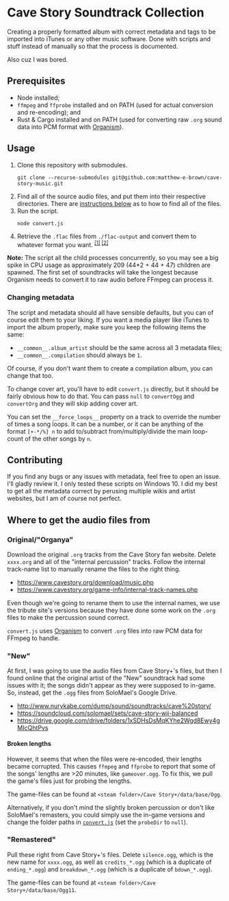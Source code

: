 # Cave Story Soundtrack Collection

Creating a properly formatted album with correct metadata and tags to be
imported into iTunes or any other music software. Done with scripts and stuff
instead of manually so that the process is documented.

Also cuz I was bored.


## Prerequisites

- Node installed;
- `ffmpeg` and `ffprobe` installed and on PATH (used for actual conversion and
  re-encoding); and
- Rust & Cargo installed and on PATH (used for converting raw `.org` sound data
  into PCM format with [Organism][organism]).


## Usage

1.  Clone this repository with submodules.
    ```
    git clone --recurse-submodules git@github.com:matthew-e-brown/cave-story-music.git
    ```
3.  Find all of the source audio files, and put them into their respective
    directories. There are
    [instructions below](#where-to-get-the-audio-files-from) as to how to find
    all of the files.
4.  Run the script.
    ```
    node convert.js
    ```
6.  Retrieve the `.flac` files from `./flac-output` and convert them to whatever
    format you want. <sup>[[1]][to-mp3] [[2]][to-aiff]</sup>

**Note:** The script all the child processes concurrently, so you may see a big
spike in CPU usage as approximately 209 (44*2 + 44 + 47) children are spawned.
The first set of soundtracks will take the longest because Organism needs to
convert it to raw audio before FFmpeg can process it.


### Changing metadata

The script and metadata should all have sensible defaults, but you can of course
edit them to your liking. If you want a media player like iTunes to import the
album properly, make sure you keep the following items the same:

- `__common__.album_artist` should be the same across all 3 metadata files;
- `__common__.compilation` should always be `1`.

Of course, if you don't want them to create a compilation album, you can change
that too.

To change cover art, you'll have to edit `convert.js` directly, but it should be
fairly obvious how to do that. You can pass `null` to `convertOgg` and
`convertOrg` and they will skip adding cover art.

You can set the `__force_loops__` property on a track to override the number of
times a song loops. It can be a number, or it can be anything of the format
`[+-*/%] n` to add to/subtract from/multiply/divide the main loop-count of the
other songs by `n`.

## Contributing

If you find any bugs or any issues with metadata, feel free to open an issue.
I'll gladly review it. I only tested these scripts on Windows 10. I did my best
to get all the metadata correct by perusing multiple wikis and artist websites,
but I am of course not perfect.


## Where to get the audio files from

### Original/"Organya"

Download the original `.org` tracks from the Cave Story fan website. Delete
`xxxx.org` and all of the "internal percussion" tracks. Follow the internal
track-name list to manually rename the files to the right thing.

- https://www.cavestory.org/download/music.php
- https://www.cavestory.org/game-info/internal-track-names.php

Even though we're going to rename them to use the internal names, we use the
tribute site's versions because they have done some work on the `.org` files to
make the percussion sound correct.

`convert.js` uses [Organism][organism] to convert `.org` files into raw PCM data
for FFmpeg to handle.


### "New"

At first, I was going to use the audio files from Cave Story+'s files, but then
I found online that the original artist of the "New" soundtrack had some issues
with it; the songs didn't appear as they were supposed to in-game. So, instead,
get the `.ogg` files from SoloMael's Google Drive.

- http://www.nurykabe.com/dump/sound/soundtracks/cave%20story/
- https://soundcloud.com/solomael/sets/cave-story-wii-balanced
- https://drive.google.com/drive/folders/1xSDHsDsMqKYhe2Wgd8Ewy4gMIcQhtPvs


#### Broken lengths

However, it seems that when the files were re-encoded, their lengths became
corrupted. This causes `ffmpeg` and `ffprobe` to report that some of the songs'
lengths are >20 minutes, like `gameover.ogg`. To fix this, we pull the game's
files just for probing the lengths.

The game-files can be found at `<steam folder>/Cave Story+/data/base/Ogg`.

Alternatively, if you don't mind the slightly broken percussion or don't like
SoloMael's remasters, you could simply use the in-game versions and change the
folder paths in [`convert.js`](./convert.js') (set the `probeDir` to `null`).


### "Remastered"

Pull these right from Cave Story+'s files. Delete `silence.ogg`, which is the
new name for `xxxx.ogg`, as well as `credits_*.ogg` (which is a duplicate of
`ending_*.ogg`) and `breakdown_*.ogg` (which is a duplicate of `bdown_*.ogg`).

The game-files can be found at `<steam folder>/Cave Story+/data/base/Ogg11`.


[organism]: https://gitdab.com/LunarLambda/organism
[to-mp3]:   https://stackoverflow.com/a/26109838/10549827
[to-aiff]:  https://superuser.com/a/1493395/974973
